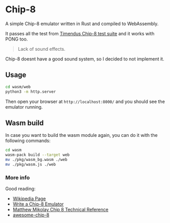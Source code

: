 # Chip-8

A simple Chip-8 emulator written in Rust and compiled to WebAssembly. 

It passes all the test from [Timendus Chip-8 test suite](https://github.com/Timendus/chip8-test-suite) and it works with PONG too.


> Lack of sound effects.

Chip-8 doesnt have a good sound system, so I decided to not implement it.

## Usage 

```bash
cd wasm/web
python3 -m http.server
```

Then open your browser at `http://localhost:8000/` and you should see the emulator running.

## Wasm build

In case you want to build the wasm module again, you can do it with the following commands:

```bash
cd wasm
wasm-pack build --target web
mv ./pkg/wasm_bg.wasm ./web
mv ./pkg/wasm.js ./web
```

### More info
Good reading:

- [Wikipedia Page](https://en.wikipedia.org/wiki/CHIP-8)
- [Write a Chip-8 Emulator](https://tobiasvl.github.io/blog/write-a-chip-8-emulator/)
- [Matthew Mikolay Chip 8 Technical Reference](https://github.com/mattmikolay/chip-8/wiki/CHIP%E2%80%908-Technical-Reference)
- [awesome-chip-8](https://github.com/tobiasvl/awesome-chip-8)